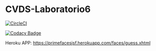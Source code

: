 # CVDS-Laboratorio6

[![CircleCI](https://circleci.com/gh/JCPosso/CVDS-Laboratorio6.svg)](https://app.circleci.com/pipelines/github/JCPosso/CVDS-Laboratorio6)

[![Codacy Badge](https://app.codacy.com/project/badge/Grade/126416efb82c47cd8149fda56b7aa080)](https://www.codacy.com/gh/JCPosso/CVDS-Laboratorio6/dashboard?utm_source=github.com&utm_medium=referral&utm_content=JCPosso/CVDS-Laboratorio6&utm_campaign=Badge_Grade)

Heroku APP: https://primefacesjsf.herokuapp.com/faces/guess.xhtml
